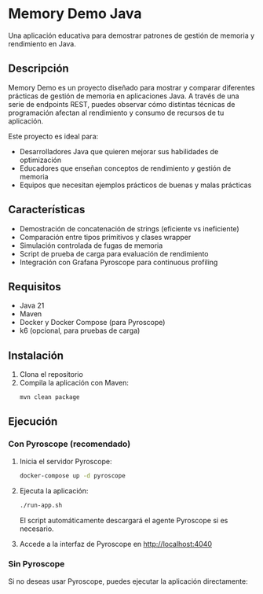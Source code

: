 # Memory Demo Java

Una aplicación educativa para demostrar patrones de gestión de memoria y rendimiento en Java.

## Descripción

Memory Demo es un proyecto diseñado para mostrar y comparar diferentes prácticas de gestión de memoria en aplicaciones Java. A través de una serie de endpoints REST, puedes observar cómo distintas técnicas de programación afectan al rendimiento y consumo de recursos de tu aplicación.

Este proyecto es ideal para:
- Desarrolladores Java que quieren mejorar sus habilidades de optimización
- Educadores que enseñan conceptos de rendimiento y gestión de memoria
- Equipos que necesitan ejemplos prácticos de buenas y malas prácticas

## Características

- Demostración de concatenación de strings (eficiente vs ineficiente)
- Comparación entre tipos primitivos y clases wrapper
- Simulación controlada de fugas de memoria
- Script de prueba de carga para evaluación de rendimiento
- Integración con Grafana Pyroscope para continuous profiling

## Requisitos

- Java 21
- Maven
- Docker y Docker Compose (para Pyroscope)
- k6 (opcional, para pruebas de carga)

## Instalación

1. Clona el repositorio
2. Compila la aplicación con Maven:
   ```bash
   mvn clean package
   ```

## Ejecución

### Con Pyroscope (recomendado)

1. Inicia el servidor Pyroscope:
   ```bash
   docker-compose up -d pyroscope
   ```

2. Ejecuta la aplicación:
   ```bash
   ./run-app.sh
   ```

   El script automáticamente descargará el agente Pyroscope si es necesario.

3. Accede a la interfaz de Pyroscope en [http://localhost:4040](http://localhost:4040)

### Sin Pyroscope

Si no deseas usar Pyroscope, puedes ejecutar la aplicación directamente:
